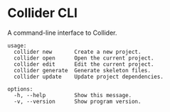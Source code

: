 # Collider CLI

A command-line interface to Collider.

```
usage:
  collider new       Create a new project.
  collider open      Open the current project.
  collider edit      Edit the current project.
  collider generate  Generate skeleton files.
  collider update    Update project dependencies.

options:
  -h, --help         Show this message.
  -v, --version      Show program version.
```
